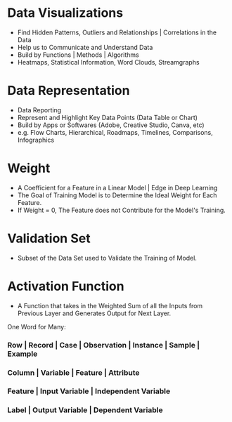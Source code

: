 # Data Visualizations 
- Find Hidden Patterns, Outliers and Relationships | Correlations in the Data
- Help us to Communicate and Understand Data
- Build by Functions | Methods | Algorithms 
- Heatmaps, Statistical Information, Word Clouds, Streamgraphs

# Data Representation 
- Data Reporting
- Represent and Highlight Key Data Points (Data Table or Chart)  
- Build by Apps or Softwares (Adobe, Creative Studio, Canva, etc)
- e.g. Flow Charts, Hierarchical, Roadmaps, Timelines, Comparisons, Infographics

# Weight 
- A Coefficient for a Feature in a Linear Model | Edge in Deep Learning
- The Goal of Training Model is to Determine the Ideal Weight for Each Feature.
- If Weight = 0, The Feature does not Contribute for the Model's Training.

# Validation Set 
- Subset of the Data Set used to Validate the Training of Model.

# Activation Function
- A Function that takes in the Weighted Sum of all the Inputs from Previous Layer and Generates Output for Next Layer.

One Word for Many:

### Row | Record | Case | Observation | Instance | Sample | Example

### Column | Variable | Feature | Attribute

### Feature | Input Variable | Independent Variable

### Label | Output Variable | Dependent Variable
